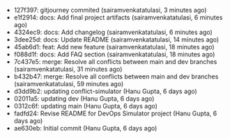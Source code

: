 - 127f397: gitjourney commited (sairamvenkatatulasi, 3 minutes ago)
- e1f2914: docs: Add final project artifacts (sairamvenkatatulasi, 6 minutes ago)
- 4324ec9: docs: Add changelog (sairamvenkatatulasi, 6 minutes ago)
- 3dee25d: docs: Update README (sairamvenkatatulasi, 14 minutes ago)
- 45ab6d1: feat: Add new feature (sairamvenkatatulasi, 18 minutes ago)
- f088d1f: docs: Add FAQ section (sairamvenkatatulasi, 18 minutes ago)
- 7c437e5: merge: Resolve all conflicts between main and dev branches (sairamvenkatatulasi, 31 minutes ago)
- b432b47: merge: Resolve all conflicts between main and dev branches (sairamvenkatatulasi, 59 minutes ago)
- d3dd9b2: updating conflict-simulator (Hanu Gupta, 6 days ago)
- 02011a5: updating dev (Hanu Gupta, 6 days ago)
- 0312c6f: updating main (Hanu Gupta, 6 days ago)
- fadfd24: Revise README for DevOps Simulator project (Hanu Gupta, 6 days ago)
- ae630eb: Initial commit (Hanu Gupta, 6 days ago)